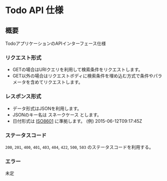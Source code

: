 Todo API 仕様
============

## 概要

TodoアプリケーションのAPIインターフェース仕様


### リクエスト形式

* GETの場合はURIクエリを利用して検索条件をリクエストします。
* GET以外の場合はリクエストボディに検索条件を埋め込む方式で条件やパラメータを含めてリクエストします。


### レスポンス形式

* データ形式はJSONを利用します。
* JSONのキー名は スネークケース とします。
* 日付形式は [ISO8601](https://ja.wikipedia.org/wiki/ISO_8601) に準拠します。 (例) 2015-06-12T09:17:45Z


### ステータスコード

`200`, `201`, `400`, `401`, `403`, `404`, `422`, `500`, `503` のステータスコードを利用する。


### エラー

未定
